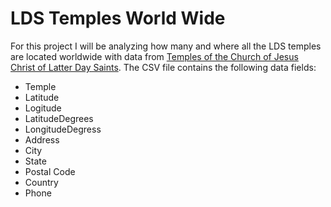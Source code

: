 # LDS Temples World Wide
For this project I will be analyzing how many and where all the LDS temples are located worldwide with data from [Temples of the Church of Jesus Christ of Latter Day Saints](https://churchofjesuschristtemples.org/maps/downloads/). The CSV file contains the following data fields:

* Temple
* Latitude
* Logitude
* LatitudeDegrees
* LongitudeDegress
* Address
* City
* State 
* Postal Code
* Country
* Phone

